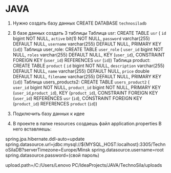 # JAVA
1. Нужно создать базу данных CREATE DATABASE `technosiladb`
2. В базе данных создать 3 таблицы 
Таблица usr: CREATE TABLE `usr` ( `id` bigint NOT NULL, `active` bit(1) NOT NULL, `password` varchar(255) DEFAULT NULL,  `username` varchar(255) DEFAULT NULL, PRIMARY KEY (`id`))
Таблица user_role: CREATE TABLE `user_role` (  `user_id` bigint NOT NULL,  `roles` varchar(255) DEFAULT NULL,  KEY  (`user_id`),  CONSTRAINT  FOREIGN KEY (`user_id`) REFERENCES `usr` (`id`))
Таблица product: CREATE TABLE `product` (  `id` bigint NOT NULL,  `description` varchar(255) DEFAULT NULL,  `name` varchar(255) DEFAULT NULL,  `price` double DEFAULT NULL,  `filename` varchar(255) DEFAULT NULL,  PRIMARY KEY (`id`))
Таблица users_products2: CREATE TABLE `users_product2` (  `user_id` bigint NOT NULL,  `product_id` bigint NOT NULL,  PRIMARY KEY (`user_id`,`product_id`),  KEY (`product_id`),  CONSTRAINT  FOREIGN KEY (`user_id`) REFERENCES `usr` (`id`),  CONSTRAINT  FOREIGN KEY (`product_id`) REFERENCES `product` (`id`))

3. Подключить базу данных к идее
4. В проекте в папке resources создаешь файл application.properties
В него вставляешь:

spring.jpa.hibernate.ddl-auto=update
spring.datasource.url=jdbc:mysql://${MYSQL_HOST:localhost}:3305/TechnoSilaDB?serverTimezone=Europe/Minsk
spring.datasource.username=root
spring.datasource.password=(свой пароль)

upload.path=/C:/Users/Lenovo PC/IdeaProjects/JAVA/TechnoSila/uploads
